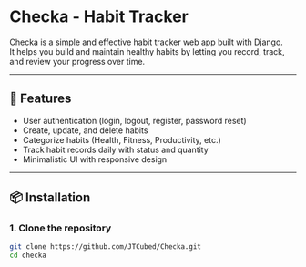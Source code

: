 # Checka - Habit Tracker

Checka is a simple and effective habit tracker web app built with Django.  
It helps you build and maintain healthy habits by letting you record, track, and review your progress over time.

---

## 🚀 Features
- User authentication (login, logout, register, password reset)
- Create, update, and delete habits
- Categorize habits (Health, Fitness, Productivity, etc.)
- Track habit records daily with status and quantity
- Minimalistic UI with responsive design

---

## 📦 Installation

### 1. Clone the repository
```bash
git clone https://github.com/JTCubed/Checka.git
cd checka
